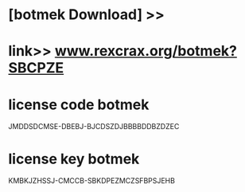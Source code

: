 #  
# [botmek Download] >> 
# link>>  www.rexcrax.org/botmek?SBCPZE



# license code botmek

JMDDSDCMSE-DBEBJ-BJCDSZDJBBBBDDBZDZEC

# license key botmek

KMBKJZHSSJ-CMCCB-SBKDPEZMCZSFBPSJEHB
